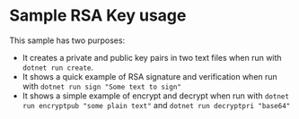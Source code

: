 # Sample RSA Key usage

This sample has two purposes: 

* It creates a private and public key pairs in two text files when run with `dotnet run create`.
* It shows a quick example of RSA signature and verification when run with `dotnet run sign "Some text to sign"`
* It shows a simple example of encrypt and decrypt when run with `dotnet run encryptpub "some plain text"` and `dotnet run decryptpri "base64"`

